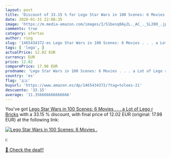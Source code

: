 ```yaml
---
layout: post
title: 'Discount of 33.15 % for Lego Star Wars in 100 Scenes: 6 Movies .'
date: 2020-01-31 22:08:35
image: 'https://m.media-amazon.com/images/I/51besq0Ay2L._AC_._SL200_.jpg'
comments: true
category: ofertas
author: ring
slug: '1465434372-es Lego Star Wars in 100 Scenes: 6 Movies . . . a Lot of Lego...'
tags: [ 'lego', ]
actualPrice: 12.02 EUR
currency: EUR
price: 12.02
comparePrice: 17.98 EUR
prodname: 'Lego Star Wars in 100 Scenes: 6 Movies . . . a Lot of Lego r  Bricks'
country: 'es'
flag: '🇪🇸'
buyurl: 'https://www.amazon.es/dp/1465434372/?tag=tolees-21'
descuento: '33.15'
average: '11.356666666666666'
---
```


You've got [Lego Star Wars in 100 Scenes: 6 Movies . . . a Lot of Lego r  Bricks](https://www.amazon.es/dp/1465434372/?tag=tolees-21) with a  33.15 % discount, with final price of 12.02 EUR (original: 17.98 EUR) at the following link:

[![Lego Star Wars in 100 Scenes: 6 Movies .](https://m.media-amazon.com/images/I/51besq0Ay2L._AC_._SL200_.jpg)](https://www.amazon.es/dp/1465434372/?tag=tolees-21)

ℹ️:


[🛒 Check the deal!!](https://www.amazon.es/dp/1465434372/?tag=tolees-21)

